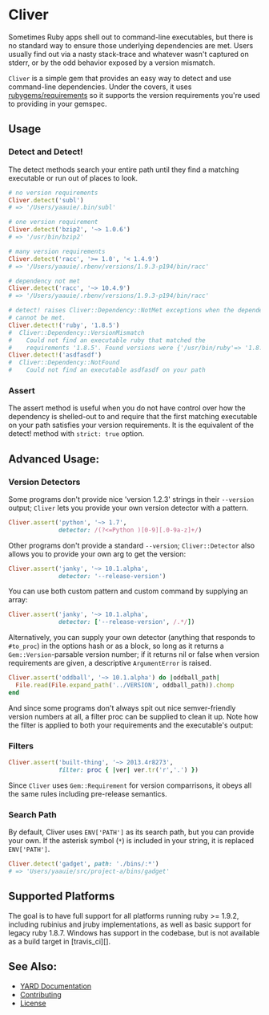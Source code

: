 # Cliver

Sometimes Ruby apps shell out to command-line executables, but there is no
standard way to ensure those underlying dependencies are met. Users usually
find out via a nasty stack-trace and whatever wasn't captured on stderr, or by
the odd behavior exposed by a version mismatch.

`Cliver` is a simple gem that provides an easy way to detect and use
command-line dependencies. Under the covers, it uses [rubygems/requirements][]
so it supports the version requirements you're used to providing in your
gemspec.

## Usage

### Detect and Detect!

The detect methods search your entire path until they find a matching executable
or run out of places to look.

```ruby
# no version requirements
Cliver.detect('subl')
# => '/Users/yaauie/.bin/subl'

# one version requirement
Cliver.detect('bzip2', '~> 1.0.6')
# => '/usr/bin/bzip2'

# many version requirements
Cliver.detect('racc', '>= 1.0', '< 1.4.9')
# => '/Users/yaauie/.rbenv/versions/1.9.3-p194/bin/racc'

# dependency not met
Cliver.detect('racc', '~> 10.4.9')
# => '/Users/yaauie/.rbenv/versions/1.9.3-p194/bin/racc'

# detect! raises Cliver::Dependency::NotMet exceptions when the dependency
# cannot be met.
Cliver.detect!('ruby', '1.8.5')
#  Cliver::Dependency::VersionMismatch
#    Could not find an executable ruby that matched the
#    requirements '1.8.5'. Found versions were {'/usr/bin/ruby'=> '1.8.7'}
Cliver.detect!('asdfasdf')
#  Cliver::Dependency::NotFound
#    Could not find an executable asdfasdf on your path
```

### Assert

The assert method is useful when you do not have control over how the
dependency is shelled-out to and require that the first matching executable on
your path satisfies your version requirements. It is the equivalent of the
detect! method with `strict: true` option.

## Advanced Usage:

### Version Detectors

Some programs don't provide nice 'version 1.2.3' strings in their `--version`
output; `Cliver` lets you provide your own version detector with a pattern.

```ruby
Cliver.assert('python', '~> 1.7',
              detector: /(?<=Python )[0-9][.0-9a-z]+/)
```

Other programs don't provide a standard `--version`; `Cliver::Detector` also
allows you to provide your own arg to get the version:

```ruby
Cliver.assert('janky', '~> 10.1.alpha',
              detector: '--release-version')
```

You can use both custom pattern and custom command by supplying an array:

```ruby
Cliver.assert('janky', '~> 10.1.alpha',
              detector: ['--release-version', /.*/])
```


Alternatively, you can supply your own detector (anything that responds to
`#to_proc`) in the options hash or as a block, so long as it returns a
`Gem::Version`-parsable version number; if it returns nil or false when
version requirements are given, a descriptive `ArgumentError` is raised.

```ruby
Cliver.assert('oddball', '~> 10.1.alpha') do |oddball_path|
  File.read(File.expand_path('../VERSION', oddball_path)).chomp
end
```

And since some programs don't always spit out nice semver-friendly version
numbers at all, a filter proc can be supplied to clean it up. Note how the
filter is applied to both your requirements and the executable's output:

### Filters

```ruby
Cliver.assert('built-thing', '~> 2013.4r8273',
              filter: proc { |ver| ver.tr('r','.') })
```

Since `Cliver` uses `Gem::Requirement` for version comparrisons, it obeys all
the same rules including pre-release semantics.

### Search Path

By default, Cliver uses `ENV['PATH']` as its search path, but you can provide
your own. If the asterisk symbol (`*`) is included in your string, it is
replaced `ENV['PATH']`.

```ruby
Cliver.detect('gadget', path: './bins/:*')
# => 'Users/yaauie/src/project-a/bins/gadget'
```

## Supported Platforms

The goal is to have full support for all platforms running ruby >= 1.9.2,
including rubinius and jruby implementations, as well as basic support for
legacy ruby 1.8.7. Windows has support in the codebase,
but is not available as a build target in [travis_ci][].

## See Also:

 - [YARD Documentation][yard-docs]
 - [Contributing](CONTRIBUTING.md)
 - [License](LICENSE.txt)


[rubygems/requirements]: https://github.com/rubygems/rubygems/blob/master/lib/rubygems/requirement.rb
[yard-docs]: http://yaauie.github.io/cliver/
[travis-ci]: https://travis-ci.org/yaauie/cliver
